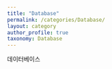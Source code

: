 ```yaml
---
title: "Database"
permalink: /categories/Database/
layout: category
author_profile: true
taxonomy: Database
---
```


데이터베이스
